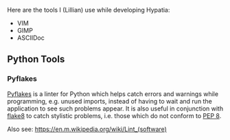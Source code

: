 Here are the tools I (Lillian) use while developing Hypatia:

  * VIM
  * GIMP
  * ASCIIDoc

## Python Tools

### Pyflakes

[Pyflakes](https://pypi.python.org/pypi/pyflakes) is a linter for Python which helps catch errors and warnings while programming, e.g. unused imports, instead of having to wait and run the application to see such problems appear.  It is also useful in conjunction with [flake8](https://pypi.python.org/pypi/flake8) to catch stylistic problems, i.e. those which do not conform to [PEP 8](https://www.python.org/dev/peps/pep-0008/).

Also see: https://en.m.wikipedia.org/wiki/Lint_(software)